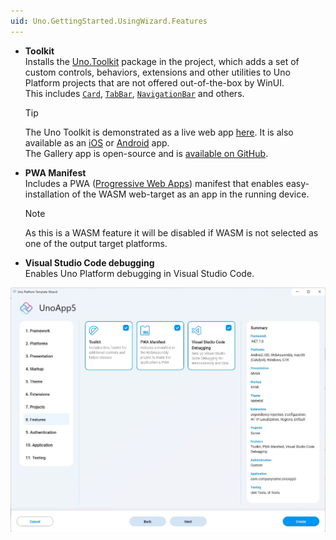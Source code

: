 ```yaml
---
uid: Uno.GettingStarted.UsingWizard.Features
---
```


- **Toolkit**  
    Installs the [Uno.Toolkit](https://github.com/unoplatform/uno.toolkit.ui) package in the project, which adds a set of custom controls, behaviors, extensions and other utilities to Uno Platform projects that are not offered out-of-the-box by WinUI.  
    This includes [`Card`](https://github.com/unoplatform/uno.toolkit.ui/blob/main/src/Uno.Toolkit.UI/Controls/Card/Card.cs), [`TabBar`](https://github.com/unoplatform/uno.toolkit.ui/blob/main/src/Uno.Toolkit.UI/Controls/TabBar/TabBar.cs), [`NavigationBar`](https://github.com/unoplatform/uno.toolkit.ui/blob/main/src/Uno.Toolkit.UI/Controls/NavigationBar/NavigationBar.cs) and others.
    
    > [!TIP]
    > The Uno Toolkit is demonstrated as a live web app [here](https://gallery.platform.uno/). It is also available as an [iOS](https://apps.apple.com/us/app/uno-gallery/id1380984680) or [Android](https://play.google.com/store/apps/details?id=com.nventive.uno.ui.demo) app.  
    > The Gallery app is open-source and is [available on GitHub](https://github.com/unoplatform/uno.gallery).  

- **PWA Manifest**  
    Includes a PWA ([Progressive Web Apps](https://learn.microsoft.com/en-us/microsoft-edge/progressive-web-apps-chromium)) manifest that enables easy-installation of the WASM web-target as an app in the running device.

    > [!NOTE]
    > As this is a WASM feature it will be disabled if WASM is not selected as one of the output target platforms.

- **Visual Studio Code debugging**  
    Enables Uno Platform debugging in Visual Studio Code.

![Features tab in the wizard](assets/features.jpg)
